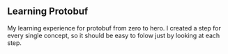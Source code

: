 ## Learning Protobuf

My learning experience for protobuf from zero to hero.  I created a step for every single concept, so it should be easy to folow just by looking at each step.
